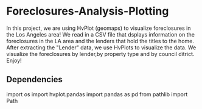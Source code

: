 # Foreclosures-Analysis-Plotting
In this project, we are using HvPlot (geomaps) to visualize foreclosures in the Los Angeles area!  We read in a CSV file that dsplays information on the foreclosures in the LA area and the lenders that hold the titles to the home.  After extracting the "Lender" data, we use HvPlots to visualize the data.  We visualize the foreclosures by lender,by property type and by council ditrict. Enjoy!

## Dependencies
import os
import hvplot.pandas
import pandas as pd
from pathlib import Path
